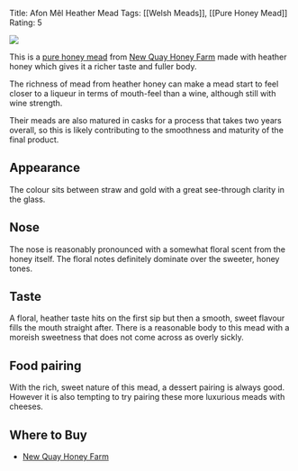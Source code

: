 Title: Afon Mêl Heather Mead
Tags: [[Welsh Meads]], [[Pure Honey Mead]]
Rating: 5

![](/images/afon-mel-heather.jpg)

This is a [pure honey mead](/pure-honey-mead/) from
[New Quay Honey Farm](/new-quay-honey-farm/) made with heather honey which gives it a richer taste and fuller body.

The richness of mead from heather honey can make a mead start to feel closer to a liqueur in terms of mouth-feel than a wine, although still with wine strength.

Their meads are also matured in casks for a process that takes two years overall, so this is likely contributing to the smoothness and maturity of the final product.

## Appearance

The colour sits between straw and gold with a great see-through clarity in the glass.

## Nose

The nose is reasonably pronounced with a somewhat floral scent from the honey itself. The floral notes definitely dominate over the sweeter, honey tones.

## Taste

A floral, heather taste hits on the first sip but then a smooth, sweet flavour fills the mouth straight after. There is a reasonable body to this mead with a moreish sweetness that does not come across as overly sickly.

## Food pairing

With the rich, sweet nature of this mead, a dessert pairing is always good.
However it is also
tempting to try pairing these more luxurious meads with cheeses.

## Where to Buy

- [New Quay Honey Farm](http://www.thehoneyfarm.co.uk/catalog_view.php?id=22)
